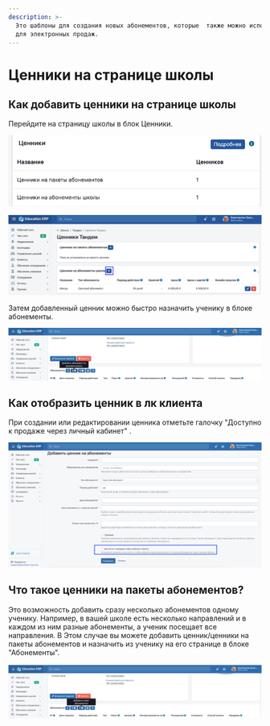 ```yaml
---
description: >-
  Это шаблоны для создания новых абонементов, которые  также можно использовать
  для электронных продаж.
---
```


# Ценники на странице школы

## Как добавить ценники на странице школы

Перейдите на страницу школы в блок Ценники.



![](<../../.gitbook/assets/image (2) (1) (1) (1) (1) (1) (1) (1) (1) (1) (1) (1) (1).png>)

![](<../../.gitbook/assets/image (1) (1) (1) (1) (1) (1) (1) (1) (1) (1) (1) (1) (1) (1) (1) (1).png>)

Затем добавленный ценник можно быстро назначить ученику в блоке абонементы.

![](<../../.gitbook/assets/image (11) (1) (1).png>)

## Как отобразить ценник в лк клиента

При создании или редактировании ценника отметьте галочку  "Доступно к продаже через личный кабинет" .

![](<../../.gitbook/assets/image (9) (1) (1).png>)



## Что такое ценники на пакеты абонементов?

Это возможность добавить сразу несколько абонементов одному ученику. Например, в вашей школе есть несколько направлений и в каждом из ним разные абонементы, а ученик посещает все направления. В Этом случае вы можете добавить ценник/ценники на пакеты абонементов  и назначить из ученику на его странице в блоке "Абонементы".

![](<../../.gitbook/assets/image (10) (1) (1).png>)
